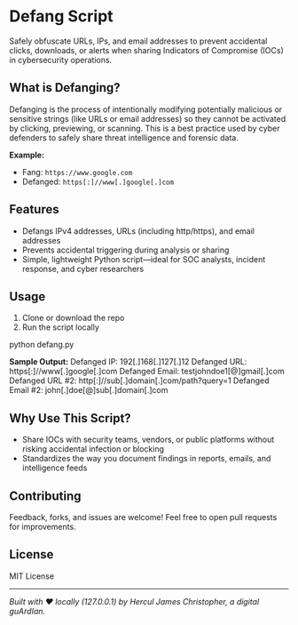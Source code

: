 # Defang Script

Safely obfuscate URLs, IPs, and email addresses to prevent accidental clicks, downloads, or alerts when sharing Indicators of Compromise (IOCs) in cybersecurity operations.

## What is Defanging?

Defanging is the process of intentionally modifying potentially malicious or sensitive strings (like URLs or email addresses) so they cannot be activated by clicking, previewing, or scanning. This is a best practice used by cyber defenders to safely share threat intelligence and forensic data.

**Example:**  
- Fang: `https://www.google.com`  
- Defanged: `https[:]//www[.]google[.]com`

## Features

- Defangs IPv4 addresses, URLs (including http/https), and email addresses
- Prevents accidental triggering during analysis or sharing
- Simple, lightweight Python script—ideal for SOC analysts, incident response, and cyber researchers

## Usage

1. Clone or download the repo
2. Run the script locally

python defang.py

**Sample Output:**
Defanged IP: 192[.]168[.]127[.]12
Defanged URL: https[:]//www[.]google[.]com
Defanged Email: testjohndoe1[@]gmail[.]com
Defanged URL #2: http[:]//sub[.]domain[.]com/path?query=1
Defanged Email #2: john[.]doe[@]sub[.]domain[.]com


## Why Use This Script?

- Share IOCs with security teams, vendors, or public platforms without risking accidental infection or blocking
- Standardizes the way you document findings in reports, emails, and intelligence feeds

## Contributing

Feedback, forks, and issues are welcome! Feel free to open pull requests for improvements.

## License

MIT License

---

*Built with ❤️ locally (127.0.0.1) by Hercul James Christopher, a digital guArdIan.*

